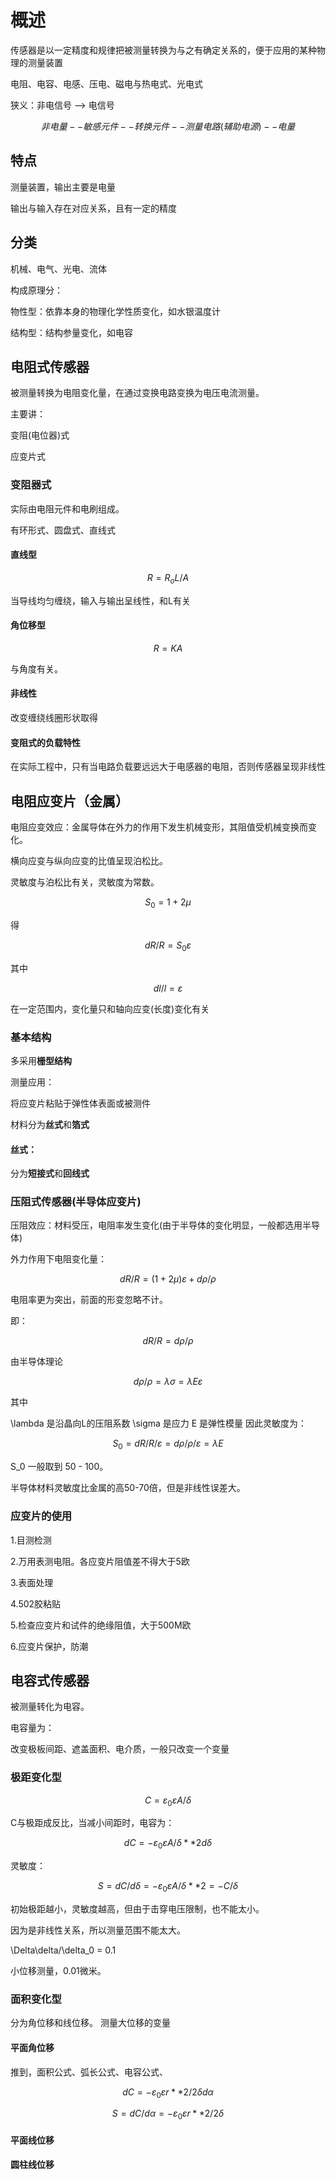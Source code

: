 # 概述
传感器是以一定精度和规律把被测量转换为与之有确定关系的，便于应用的某种物理的测量装置

电阻、电容、电感、压电、磁电与热电式、光电式

狭义：非电信号 --> 电信号

$$
非电量--敏感元件 -- 转换元件  -- 测量电路(辅助电源) -- 电量
$$
                           
## 特点
测量装置，输出主要是电量

输出与输入存在对应关系，且有一定的精度

## 分类
机械、电气、光电、流体

构成原理分：

物性型：依靠本身的物理化学性质变化，如水银温度计

结构型：结构参量变化，如电容

## 电阻式传感器

被测量转换为电阻变化量，在通过变换电路变换为电压电流测量。

主要讲：

变阻(电位器)式

应变片式

### 变阻器式

实际由电阻元件和电刷组成。

有环形式、圆盘式、直线式

#### 直线型

$$ R = R_oL/A $$

当导线均匀缠绕，输入与输出呈线性，和L有关

#### 角位移型

$$
R = KA
$$

与角度有关。

#### 非线性
改变缠绕线圈形状取得

#### 变阻式的负载特性

在实际工程中，只有当电路负载要远远大于电感器的电阻，否则传感器呈现非线性

## 电阻应变片（金属）

电阻应变效应：金属导体在外力的作用下发生机械变形，其阻值受机械变换而变化。

横向应变与纵向应变的比值呈现泊松比。

灵敏度与泊松比有关，灵敏度为常数。

$$
S_0 = 1+2μ
$$

得

$$ dR/R = S_0\varepsilon $$

其中

$$ dl/l = \varepsilon $$

在一定范围内，变化量只和轴向应变(长度)变化有关

### 基本结构

多采用**栅型结构**

测量应用：

将应变片粘贴于弹性体表面或被测件

材料分为**丝式**和**箔式**

#### 丝式：
分为**短接式**和**回线式**

### 压阻式传感器(半导体应变片)

压阻效应：材料受压，电阻率发生变化(由于半导体的变化明显，一般都选用半导体)

外力作用下电阻变化量：

$$ dR/R = (1+2\mu)\varepsilon + d\rho/\rho $$

电阻率更为突出，前面的形变忽略不计。

即：

$$ dR/R = d\rho/\rho $$

由半导体理论

$$ d\rho/\rho = \lambda\sigma = \lambda E\varepsilon $$

其中

\lambda 是沿晶向L的压阻系数
\sigma 是应力
E 是弹性模量
因此灵敏度为：

$$ S_0 = dR/R/\varepsilon = d\rho/\rho/\varepsilon =  \lambda E $$

S_0 一般取到 50 - 100。

半导体材料灵敏度比金属的高50-70倍，但是非线性误差大。

### 应变片的使用

1.目测检测

2.万用表测电阻。各应变片阻值差不得大于5欧

3.表面处理

4.502胶粘贴

5.检查应变片和试件的绝缘阻值，大于500M欧

6.应变片保护，防潮

## 电容式传感器

被测量转化为电容。

电容量为：

改变极板间距、遮盖面积、电介质，一般只改变一个变量

### 极距变化型

$$ C = \varepsilon_0\varepsilon A/\delta $$

C与极距成反比，当减小间距时，电容为：

$$ dC = -\varepsilon_0\varepsilon A/\delta**2 d\delta $$

灵敏度：

$$ S = dC/d\delta  = - \varepsilon_0\varepsilon A/\delta**2 = -C/\delta $$

初始极距越小，灵敏度越高，但由于击穿电压限制，也不能太小。

因为是非线性关系，所以测量范围不能太大。

\Delta\delta/\delta_0 = 0.1

小位移测量，0.01微米。

### 面积变化型

分为角位移和线位移。
测量大位移的变量

#### 平面角位移

推到，面积公式、弧长公式、电容公式、

$$ dC = -\varepsilon_0\varepsilon r**2 /2\delta d\alpha $$

$$ S = dC/d\alpha = - \varepsilon_0\varepsilon r**2/2\delta $$

#### 平面线位移

#### 圆柱线位移


